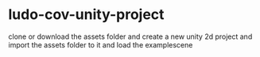 # ludo-cov-unity-project
clone or download  the assets folder and create a new unity 2d project and import the assets folder to it  and load the examplescene 
